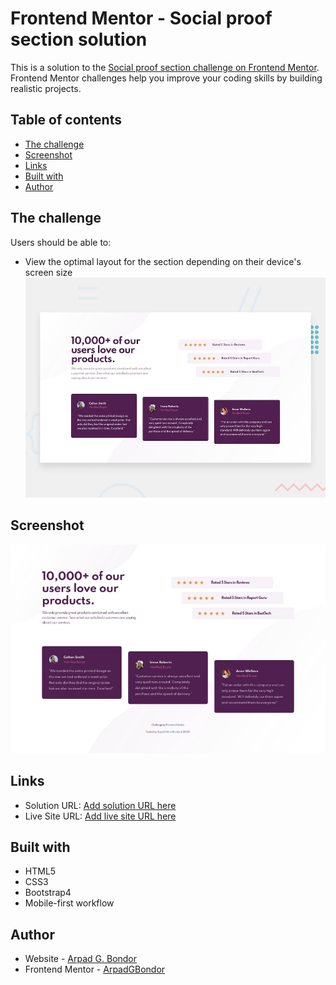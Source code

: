 # Frontend Mentor - Social proof section solution

This is a solution to the [Social proof section challenge on Frontend Mentor](https://www.frontendmentor.io/challenges/social-proof-section-6e0qTv_bA). Frontend Mentor challenges help you improve your coding skills by building realistic projects.

## Table of contents

-   [The challenge](#the-challenge)
-   [Screenshot](#screenshot)
-   [Links](#links)
-   [Built with](#built-with)
-   [Author](#author)

## The challenge

Users should be able to:

-   View the optimal layout for the section depending on their device's screen size
    ![Design preview for the Social proof section coding challenge](./design/desktop-preview.jpg)

## Screenshot

![Screenshot](./images/screenshot.jpg)

## Links

-   Solution URL: [Add solution URL here](https://github.com/ArpadGBondor/Web_challenge_1-Frontend_Mentor-Social_proof_section)
-   Live Site URL: [Add live site URL here](https://arpadgbondor.github.io/Web_challenge_1-Frontend_Mentor-Social_proof_section/)

## Built with

-   HTML5
-   CSS3
-   Bootstrap4
-   Mobile-first workflow

## Author

-   Website - [Arpad G. Bondor](https://github.com/ArpadGBondor)
-   Frontend Mentor - [ArpadGBondor](https://www.frontendmentor.io/profile/ArpadGBondor)
